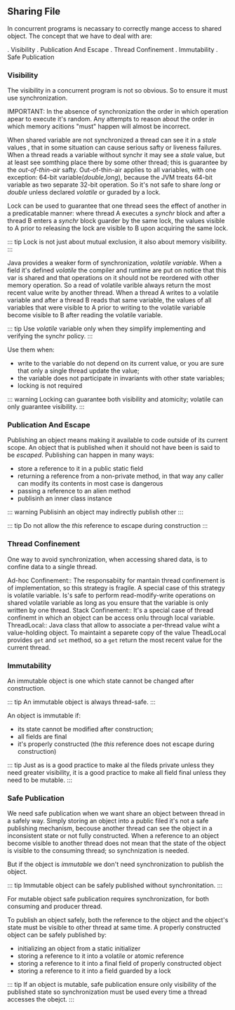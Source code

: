 ## Sharing File

In concurrent programs is necassary to correctly mange access to shared object.
The concept that we have to deal with are:

. Visibility
. Publication And Escape
. Thread Confinement
. Immutability
. Safe Publication

### Visibility

The visibility in  a concurrent program is not so obvious. So to ensure it must use synchronization.

IMPORTANT: In the absence of synchronization the order in which operation apear
to execute it's random. Any attempts to reason about the order in which memory
acitions "must" happen will almost be incorrect.

When shared variable are not synchronized  a thread can see it in a _stale_ values ,
that in some situation can cause serious safty or liveness failures. When a thread
reads a variable without synchr it may see a _stale_ value, but at least see
somthing place there by some other thread; this is guarantee by the _out-of-thin-air_ safty.
Out-of-thin-air applies to all variables, with one exception: 64-bit variable(_double_,_long_),
because the JVM treats 64-bit variable as two separate 32-bit operation. So it's not safe to share
_long_ or _double_ unless declared _volatile_ or guraded by a lock.

Lock can be used to guarantee that one thread sees the effect of another in a predicatable
manner: where thread A executes a _synchr_ block and after a thread B enters a
_synchr_ block guarder by the same lock, the values visible to A prior to releasing
the lock are visible to B upon acquiring the same lock.

::: tip
Lock is not just about mutual exclusion, it also about memory visibility.
:::

Java provides a weaker form of synchronization, _volatile variable_. When a field
it's defined _volatile_ the compiler and runtime are put on notice that this var
is shared and that operations on it should not be reordered with other memory operation.
So a read of volatile varible always return the most recent value write by another thread.
When a thread A writes to a volatile variable and after a thread B reads that same variable,
the values of all variables that were visible to A prior to writing to the volatile
variable become visible to B after reading the volatile variable.

::: tip
Use _volatile_ variable only when they simplify implementing and verifying the synchr policy.
:::

Use them when:

*  write to the variable  do not depend on its current value, or you are sure that
only a single thread update the value;
* the variable does not participate in invariants with other state variables;
* locking is not required

::: warning
Locking can guarantee both visibility and atomicity; volatile can only guarantee visibility.
:::

### Publication And Escape

Publishing an object means making it available to code outside of its current scope.
An object that is published when it should not have been is said to be _escaped_.
Publishing can happen in many ways:

* store a reference to it in a public static field
* returning a reference from a non-private method, in that way any caller can modify
its contents in most case is dangerous
* passing a reference to an alien method
* publisinh an inner class instance

::: warning
Publisinh an object may indirectly publish other
:::

::: tip
Do not allow the _this_ reference to escape during construction
:::

### Thread Confinement

One way to avoid synchronization, when accessing shared data, is to confine data
to a single thread.

Ad-hoc Confinement:: The responsabiity for mantain thread confinement is of implementation,
so this strategy is fragile. A special case of this strategy is volatile variable.
Is's safe to perform read-modify-write operations on shared volatile variable as long as
you ensure that the variable is only written by one thread.
Stack Confinement:: It's a special case of thread confinemt in which an object
can be access onlu through local variable.
ThreadLocal:: Java class that allow to associate a per-thread value wiht a value-holding
object. To maintaint a separete copy of the value TheadLocal provides `get` and `set`
method, so a `get` return the most recent value for the current thread.

### Immutability

An immutable object is one which state cannot be changed after construction.

::: tip
An immutable object is always thread-safe.
:::

An object is immutable if:

* its state cannot be modified after construction;
* all fields are final
* it's properly constructed (the _this_ reference does not escape during construction)

::: tip
Just as is a good practice to make al the fileds private unless they need
greater visibility, it is a good practice to make all field final unless they need to be mutable.
:::

### Safe Publication

We need safe publication when we want share an object between thread in a safely
way. Simply storing an object into a public filed it's not a safe publishing mechanism,
becouse another thread can see the object in a inconsistent state or not fully constructed.
When a reference to an object become visible to another thread does not mean that
the state of the object is visible to the consuming thread; so synchnization is needed.

But if the object is *immutable*  we don't need synchronization to publish the object.

::: tip
Immutable object can be safely published without synchronitation.
:::

For mutable object safe publication requires synchronization, for both consuming and producer thread.

To publish an object safely, both the reference to the object and the object's state
must be visible to other thread at same time.
A properly constructed object can be safely published by:

* initializing an object from a static initializer
* storing a reference to it into a volatile or atomic reference
* storing a reference to it into a final field of properly constructed object
* storing a reference to it into a field guarded by a lock

::: tip
If an object is mutable, safe publication ensure only visibility of the published
state so synchronization must be used every time a thread accesses the obejct.
:::
